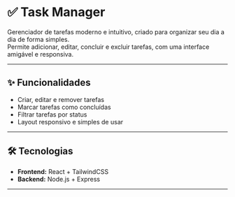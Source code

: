 # ✅ Task Manager

Gerenciador de tarefas moderno e intuitivo, criado para organizar seu dia a dia de forma simples.  
Permite adicionar, editar, concluir e excluir tarefas, com uma interface amigável e responsiva.  

---

## ✨ Funcionalidades
- Criar, editar e remover tarefas  
- Marcar tarefas como concluídas  
- Filtrar tarefas por status  
- Layout responsivo e simples de usar  

---

## 🛠️ Tecnologias
- **Frontend:** React + TailwindCSS  
- **Backend:** Node.js + Express  

---
